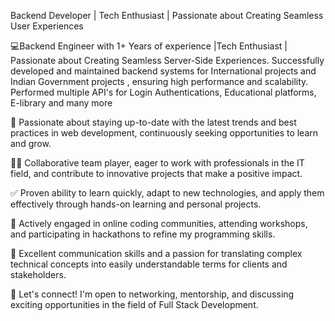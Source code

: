 Backend Developer | Tech Enthusiast | Passionate about Creating Seamless User Experiences


💻Backend Engineer with 1+ Years of experience |Tech Enthusiast | Passionate about Creating Seamless Server-Side Experiences.
Successfully developed and maintained backend systems for International projects and Indian Government projects , ensuring high performance and scalability. Performed multiple API's for Login Authentications, Educational platforms, E-library and many more

🌱 Passionate about staying up-to-date with the latest trends and best practices in web development, continuously seeking opportunities to learn and grow.

👨‍💻 Collaborative team player, eager to work with professionals in the IT field, and contribute to innovative projects that make a positive impact.

✅ Proven ability to learn quickly, adapt to new technologies, and apply them effectively through hands-on learning and personal projects.

🌟 Actively engaged in online coding communities, attending workshops, and participating in hackathons to refine my programming skills.

📢 Excellent communication skills and a passion for translating complex technical concepts into easily understandable terms for clients and stakeholders.

📧 Let's connect! I'm open to networking, mentorship, and discussing exciting opportunities in the field of Full Stack Development.

<!---
divekarsiddhesh/divekarsiddhesh is a ✨ special ✨ repository because its `README.md` (this file) appears on your GitHub profile.
You can click the Preview link to take a look at your changes.
--->
